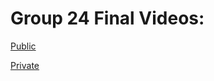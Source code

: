 # Group 24 Final Videos:
[Public](https://youtu.be/vipMiPWDx68)

[Private](https://youtu.be/XyH0uLmsHYw)
